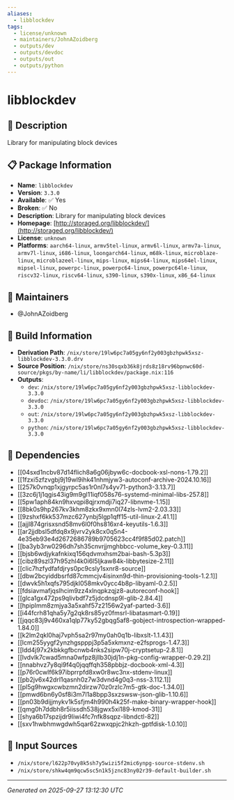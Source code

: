 ```yaml
---
aliases:
  - libblockdev
tags:
  - license/unknown
  - maintainers/JohnAZoidberg
  - outputs/dev
  - outputs/devdoc
  - outputs/out
  - outputs/python
---
```


# libblockdev

## 📝 Description

Library for manipulating block devices

## 📋 Package Information

- **Name**: `libblockdev`
- **Version**: `3.3.0`
- **Available**: ✅ Yes
- **Broken**: ✅ No
- **Description**: Library for manipulating block devices
- **Homepage**: [http://storaged.org/libblockdev/](http://storaged.org/libblockdev/)
- **License**: `unknown`
- **Platforms**: `aarch64-linux`, `armv5tel-linux`, `armv6l-linux`, `armv7a-linux`, `armv7l-linux`, `i686-linux`, `loongarch64-linux`, `m68k-linux`, `microblaze-linux`, `microblazeel-linux`, `mips-linux`, `mips64-linux`, `mips64el-linux`, `mipsel-linux`, `powerpc-linux`, `powerpc64-linux`, `powerpc64le-linux`, `riscv32-linux`, `riscv64-linux`, `s390-linux`, `s390x-linux`, `x86_64-linux`
## 👥 Maintainers

- @JohnAZoidberg


## 🔧 Build Information

- **Derivation Path**: `/nix/store/19lw6pc7a05gy6nf2y003gbzhpwk5xsz-libblockdev-3.3.0.drv`
- **Source Position**: `/nix/store/ns30sqxb36k8jrds8z18rv96bpnwc60d-source/pkgs/by-name/li/libblockdev/package.nix:116`
- **Outputs**:
  - `dev`:  `/nix/store/19lw6pc7a05gy6nf2y003gbzhpwk5xsz-libblockdev-3.3.0`
  - `devdoc`:  `/nix/store/19lw6pc7a05gy6nf2y003gbzhpwk5xsz-libblockdev-3.3.0`
  - `out`:  `/nix/store/19lw6pc7a05gy6nf2y003gbzhpwk5xsz-libblockdev-3.3.0`
  - `python`:  `/nix/store/19lw6pc7a05gy6nf2y003gbzhpwk5xsz-libblockdev-3.3.0`

## 🔗 Dependencies

- [[04sxd1ncbv87d14flich8a6g06jbyw6c-docbook-xsl-nons-1.79.2]]
- [[1fzxi5zfzvgbj9j19wl9ihk41nhmjyw3-autoconf-archive-2024.10.16]]
- [[257k0vnqp1xjgyrpc5as1r0nl7s4yv71-python3-3.13.7]]
- [[3zc6j1j1qgis43ig9m9gl11iqf058s76-systemd-minimal-libs-257.8]]
- [[5pw1aph84kn9hxvqpi8qjrxmdji7iq27-libnvme-1.15]]
- [[8bk0s9hp267kv3khm8zkx9xmn0l74zls-lvm2-2.03.33]]
- [[9zshxf6kk537mzc627ynbj5lgp1qff15-util-linux-2.41.1]]
- [[ajjl874grisxsnd58mv6l0f0hs816xr4-keyutils-1.6.3]]
- [[ar2jjdbsl5dfdq8x9jvrv2yk8cx0q5n4-4e35eb93e4d2672686789b9705623cc4f9f85d02.patch]]
- [[ba3yb3rw0296dh7sh35cnvrjjmghbbcc-volume_key-0.3.11]]
- [[bjsb6wdjykafnkixq156qdvmxhsm2bai-bash-5.3p3]]
- [[cibz89szl37h95zhl4k0i6l5ljkaw84k-libbytesize-2.11]]
- [[clic7hzfydfafdjrys0pc9csly1sxnr8-source]]
- [[dbw2bcyiddbsrfd87cmmcjv4isinxn9d-thin-provisioning-tools-1.2.1]]
- [[dwvk5h1xqfs795djkl058mkv0ycc4b8p-libyaml-0.2.5]]
- [[fdsiavmafjqslhcim9zz4xlnqpkzqjz8-autoreconf-hook]]
- [[glca1gx472ps9qlivbdf7z5jdcdnsp9l-glib-2.84.4]]
- [[hpiplmm8zmjya3a5xahf57z2156w2yaf-parted-3.6]]
- [[i44fcrh81qha5y7g2qk8rs85yz0fmsrl-libatasmart-0.19]]
- [[jqqc83j9v460xa1qlp77ky52gbqg5af8-gobject-introspection-wrapped-1.84.0]]
- [[k2lm2qkl0haj7vph5sa2r97my0ah0q1b-libxslt-1.1.43]]
- [[lcm255yygf2ynzhgspppj3p5a5xkmxnz-e2fsprogs-1.47.3]]
- [[ldd4j97x2kbkkgfbcnwb4nks2sipw70j-cryptsetup-2.8.1]]
- [[lvdvlk7cwad5mna0wfpz8jllb30jdj1n-pkg-config-wrapper-0.29.2]]
- [[nnabhvz7y8qi9f4q0jqqffqh358pbbjz-docbook-xml-4.3]]
- [[p76r0cwlf6k97ibprrpfd8xw0r8wc3nx-stdenv-linux]]
- [[pb2jv6x42drl1qasnh0z7w3dvnd4g0q3-nss-3.112.1]]
- [[pl5g9hwgxcwbzmn2dirzw70z0rzlc7m5-gtk-doc-1.34.0]]
- [[pmwd6bn6y0sf8i3m7l1a8bpp3sxzswsw-json-glib-1.10.6]]
- [[pn03b9dijjmykv1k5sfjm4h990h4k25f-make-binary-wrapper-hook]]
- [[qmg0h7ddbh8r5iissdh538jgwx5xi189-kmod-31]]
- [[shya6b17spzijdr9liwi4fc7nfk8sqpz-libndctl-82]]
- [[sxv1hwbhmwgdwh5qar62zwxqpjc2hkzh-gptfdisk-1.0.10]]

## 📁 Input Sources

- `/nix/store/l622p70vy8k5sh7y5wizi5f2mic6ynpg-source-stdenv.sh`
- `/nix/store/shkw4qm9qcw5sc5n1k5jznc83ny02r39-default-builder.sh`

---
*Generated on 2025-09-27 13:12:30 UTC*
